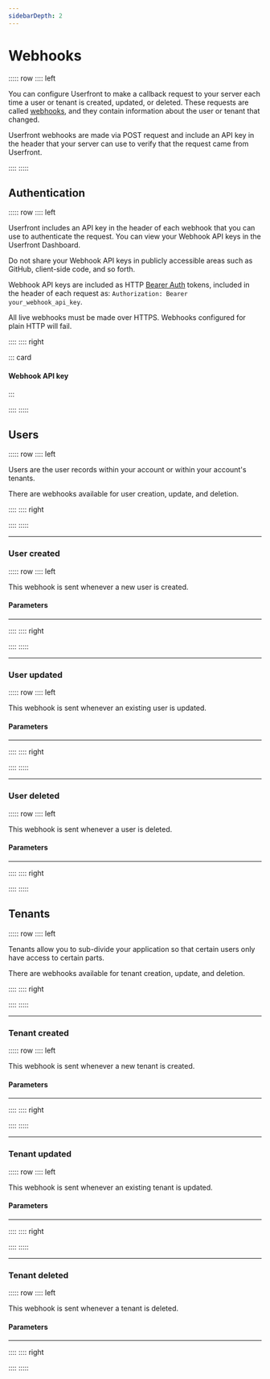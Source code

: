 ```yaml
---
sidebarDepth: 2
---
```


# Webhooks

::::: row
:::: left

You can configure Userfront to make a callback request to your server each time a user or tenant is created, updated, or deleted. These requests are called [webhooks](https://en.wikipedia.org/wiki/Webhook), and they contain information about the user or tenant that changed.

Userfront webhooks are made via POST request and include an API key in the header that your server can use to verify that the request came from Userfront.

<!-- You can also configure webhooks in test mode, and these do not affect your live data. The API key you use to [authenticate](#authentication) the request is different when in test mode. -->

::::
:::::

## Authentication

::::: row
:::: left

Userfront includes an API key in the header of each webhook that you can use to authenticate the request. You can view your Webhook API keys in the Userfront Dashboard.

Do not share your Webhook API keys in publicly accessible areas such as GitHub, client-side code, and so forth.

Webhook API keys are included as HTTP [Bearer Auth](https://tools.ietf.org/html/rfc6750) tokens, included in the header of each request as:
`Authorization: Bearer your_webhook_api_key`.

All live webhooks must be made over HTTPS. Webhooks configured for plain HTTP will fail.

::::
:::: right

::: card

#### Webhook API key

<webhook-key/>

:::

::::
:::::

## Users

::::: row
:::: left

Users are the user records within your account or within your account's tenants.

There are webhooks available for user creation, update, and deletion.

::::
:::: right

<endpoints title="Webhook callbacks" :endpoints="[
  { verb: 'created', path: 'user', anchor: 'user-created' },
  { verb: 'updated', path: 'user', anchor: 'user-updated' },
  { verb: 'deleted', path: 'user', anchor: 'user-deleted' },
]"/>

::::
:::::

---

### User created

::::: row
:::: left

This webhook is sent whenever a new user is created.

#### Parameters

<hr>
<parameter name="action" description='The type of action: "create"' prefix="user-created"/>
<parameter name="model" description='The model name: "user"' prefix="user-created"/>
<parameter name="mode" description='Whether the action was performed in test mode or live mode.' prefix="user-created"/>
<parameter name="record" description='The user record that was created.' prefix="user-created"/>

::::
:::: right

<webhook-payload path="/v0/users" verb="post" model="user" action="create"/>

::::
:::::

---

### User updated

::::: row
:::: left

This webhook is sent whenever an existing user is updated.

#### Parameters

<hr>
<parameter name="action" description='The type of action: "update"' prefix="user-updated"/>
<parameter name="model" description='The model name: "user"' prefix="user-updated"/>
<parameter name="mode" description='Whether the action was performed in test mode or live mode.' prefix="user-created"/>
<parameter name="record" description='The user record that was updated.' prefix="user-updated"/>

::::
:::: right

<webhook-payload path="/v0/users/{userId}" verb="put" model="user" action="update"/>

::::
:::::

---

### User deleted

::::: row
:::: left

This webhook is sent whenever a user is deleted.

#### Parameters

<hr>
<parameter name="action" description='The type of action: "delete"' prefix="user-deleted"/>
<parameter name="model" description='The model name: "user"' prefix="user-deleted"/>
<parameter name="mode" description='Whether the action was performed in test mode or live mode.' prefix="user-created"/>
<parameter name="record" description='The user record that was deleted.' prefix="user-deleted"/>

::::
:::: right

<webhook-payload path="/v0/users/{userId}" verb="delete" model="user" action="delete"/>

::::
:::::

## Tenants

::::: row
:::: left

Tenants allow you to sub-divide your application so that certain users only have access to certain parts.

There are webhooks available for tenant creation, update, and deletion.

::::
:::: right

<endpoints title="Webhook callbacks" :endpoints="[
  { verb: 'created', path: 'tenant', anchor: 'tenant-created' },
  { verb: 'updated', path: 'tenant', anchor: 'tenant-updated' },
  { verb: 'deleted', path: 'tenant', anchor: 'tenant-deleted' },
]"/>

::::
:::::

---

### Tenant created

::::: row
:::: left

This webhook is sent whenever a new tenant is created.

#### Parameters

<hr>
<parameter name="action" description='The type of action: "create"' prefix="tenant-created"/>
<parameter name="model" description='The model name: "tenant"' prefix="tenant-created"/>
<parameter name="mode" description='Whether the action was performed in test mode or live mode.' prefix="tenant-created"/>
<parameter name="record" description='The tenant record that was created.' prefix="tenant-created"/>

::::
:::: right

<webhook-payload path="/v0/tenants" verb="post" model="tenant" action="create"/>

::::
:::::

---

### Tenant updated

::::: row
:::: left

This webhook is sent whenever an existing tenant is updated.

#### Parameters

<hr>
<parameter name="action" description='The type of action: "update"' prefix="tenant-updated"/>
<parameter name="model" description='The model name: "tenant"' prefix="tenant-updated"/>
<parameter name="mode" description='Whether the action was performed in test mode or live mode.' prefix="tenant-created"/>
<parameter name="record" description='The tenant record that was updated.' prefix="tenant-updated"/>

::::
:::: right

<webhook-payload path="/v0/tenants/{tenantId}" verb="put" model="tenant" action="update"/>

::::
:::::

---

### Tenant deleted

::::: row
:::: left

This webhook is sent whenever a tenant is deleted.

#### Parameters

<hr>
<parameter name="action" description='The type of action: "delete"' prefix="tenant-deleted"/>
<parameter name="model" description='The model name: "tenant"' prefix="tenant-deleted"/>
<parameter name="mode" description='Whether the action was performed in test mode or live mode.' prefix="tenant-created"/>
<parameter name="record" description='The tenant record that was deleted.' prefix="tenant-deleted"/>

::::
:::: right

<webhook-payload path="/v0/tenants/{tenantId}" verb="delete" model="tenant" action="delete"/>

::::
:::::
